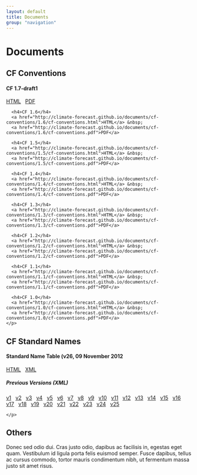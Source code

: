 ```yaml
---
layout: default
title: Documents
group: "navigation"
---
```


<h1>Documents</h1>

<div class="row">
  <div class="col-md-4">
    <h2>CF Conventions</h2>
    <p>
      <h4>CF 1.7-draft1</h4>
      <a href="http://climate-forecast.github.io/documents/cf-conventions/1.7-draft1/cf-conventions.html">HTML</a> &nbsp;
      <a href="http://climate-forecast.github.io/documents/cf-conventions/1.7-draft1/cf-conventions.pdf">PDF</a>
      
      <h4>CF 1.6</h4>
      <a href="http://climate-forecast.github.io/documents/cf-conventions/1.6/cf-conventions.html">HTML</a> &nbsp;
      <a href="http://climate-forecast.github.io/documents/cf-conventions/1.6/cf-conventions.pdf">PDF</a>
      
      <h4>CF 1.5</h4>
      <a href="http://climate-forecast.github.io/documents/cf-conventions/1.5/cf-conventions.html">HTML</a> &nbsp;
      <a href="http://climate-forecast.github.io/documents/cf-conventions/1.5/cf-conventions.pdf">PDF</a>
      
      <h4>CF 1.4</h4>
      <a href="http://climate-forecast.github.io/documents/cf-conventions/1.4/cf-conventions.html">HTML</a> &nbsp;
      <a href="http://climate-forecast.github.io/documents/cf-conventions/1.4/cf-conventions.pdf">PDF</a>
      
      <h4>CF 1.3</h4>
      <a href="http://climate-forecast.github.io/documents/cf-conventions/1.3/cf-conventions.html">HTML</a> &nbsp;
      <a href="http://climate-forecast.github.io/documents/cf-conventions/1.3/cf-conventions.pdf">PDF</a>
      
      <h4>CF 1.2</h4>
      <a href="http://climate-forecast.github.io/documents/cf-conventions/1.2/cf-conventions.html">HTML</a> &nbsp;
      <a href="http://climate-forecast.github.io/documents/cf-conventions/1.2/cf-conventions.pdf">PDF</a>
      
      <h4>CF 1.1</h4>
      <a href="http://climate-forecast.github.io/documents/cf-conventions/1.1/cf-conventions.html">HTML</a> &nbsp;
      <a href="http://climate-forecast.github.io/documents/cf-conventions/1.1/cf-conventions.pdf">PDF</a>
      
      <h4>CF 1.0</h4>
      <a href="http://climate-forecast.github.io/documents/cf-conventions/1.0/cf-conventions.html">HTML</a> &nbsp;
      <a href="http://climate-forecast.github.io/documents/cf-conventions/1.0/cf-conventions.pdf">PDF</a>
    </p>
  </div>
  <div class="col-md-4">
    <h2>CF Standard Names</h2>
    <p>
      <h4> Standard Name Table (v26, 09 November 2012</h4>
      <a href="">HTML</a> &nbsp;
      <a href="">XML</a>
      <h5>Previous Versions (XML)</h5>
      <a href="documents/cf-standard-names/cf-standard-name-table.xml">v1</a> &nbsp;
      <a href="documents/cf-standard-names/cf-standard-name-table.xml-2">v2</a> &nbsp;
      <a href="documents/cf-standard-names/cf-standard-name-table.xml-3">v3</a> &nbsp;
      <a href="documents/cf-standard-names/cf-standard-name-table.xml-4">v4</a> &nbsp;
      <a href="documents/cf-standard-names/cf-standard-name-table.xml-5">v5</a> &nbsp;
      <a href="documents/cf-standard-names/cf-standard-name-table.xml-6">v6</a> &nbsp;
      <a href="documents/cf-standard-names/cf-standard-name-table.xml-7">v7</a> &nbsp;
      <a href="documents/cf-standard-names/cf-standard-name-table.xml-8">v8</a> &nbsp;
      <a href="documents/cf-standard-names/cf-standard-name-table.xml-9">v9</a> &nbsp;
      <a href="documents/cf-standard-names/cf-standard-name-table.xml-10">v10</a> &nbsp;
      <a href="documents/cf-standard-names/cf-standard-name-table.xml-11">v11</a> &nbsp;
      <a href="documents/cf-standard-names/cf-standard-name-table.xml-12">v12</a> &nbsp;
      <a href="documents/cf-standard-names/cf-standard-name-table.xml-13">v13</a> &nbsp;
      <a href="documents/cf-standard-names/cf-standard-name-table.xml-14">v14</a> &nbsp;
      <a href="documents/cf-standard-names/cf-standard-name-table.xml-15">v15</a> &nbsp;
      <a href="documents/cf-standard-names/cf-standard-name-table.xml-16">v16</a> &nbsp;
      <a href="documents/cf-standard-names/cf-standard-name-table.xml-17">v17</a> &nbsp;
      <a href="documents/cf-standard-names/cf-standard-name-table.xml-18">v18</a> &nbsp;
      <a href="documents/cf-standard-names/cf-standard-name-table.xml-19">v19</a> &nbsp;
      <a href="documents/cf-standard-names/cf-standard-name-table.xml-20">v20</a> &nbsp;
      <a href="documents/cf-standard-names/cf-standard-name-table.xml-21">v21</a> &nbsp;
      <a href="documents/cf-standard-names/cf-standard-name-table.xml-22">v22</a> &nbsp;
      <a href="documents/cf-standard-names/cf-standard-name-table.xml-23">v23</a> &nbsp;
      <a href="documents/cf-standard-names/cf-standard-name-table.xml-24">v24</a> &nbsp;
      <a href="documents/cf-standard-names/cf-standard-name-table.xml-25">v25</a> 
  
    </p>  
</div>
  <div class="col-md-4">
    <h2>Others</h2>
    <p>Donec sed odio dui. Cras justo odio, dapibus ac facilisis in, egestas eget quam. Vestibulum id ligula porta felis euismod semper. Fusce dapibus, tellus ac cursus commodo, tortor mauris condimentum nibh, ut fermentum massa justo sit amet risus.</p>
  </div>
</div>



